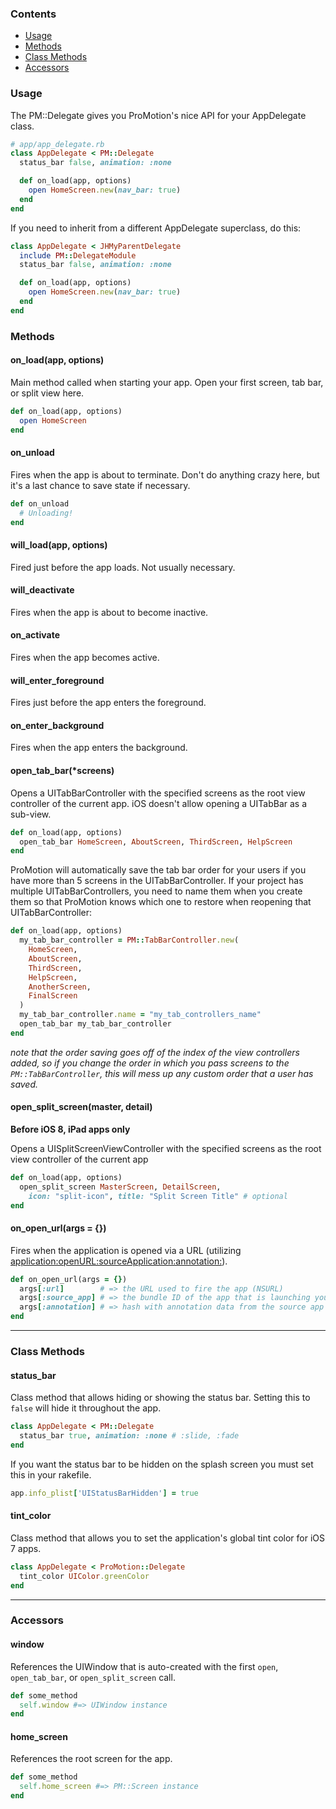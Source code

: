 ### Contents

* [Usage](?#usage)
* [Methods](?#methods)
* [Class Methods](?#class-methods)
* [Accessors](?#accessors)

### Usage

The PM::Delegate gives you ProMotion's nice API for your AppDelegate class.

```ruby
# app/app_delegate.rb
class AppDelegate < PM::Delegate
  status_bar false, animation: :none

  def on_load(app, options)
    open HomeScreen.new(nav_bar: true)
  end
end
```

If you need to inherit from a different AppDelegate superclass, do this:

```ruby
class AppDelegate < JHMyParentDelegate
  include PM::DelegateModule
  status_bar false, animation: :none

  def on_load(app, options)
    open HomeScreen.new(nav_bar: true)
  end
end
```

### Methods

#### on_load(app, options)

Main method called when starting your app. Open your first screen, tab bar, or split view here.

```ruby
def on_load(app, options)
  open HomeScreen
end
```

#### on_unload

Fires when the app is about to terminate. Don't do anything crazy here, but it's a last chance
to save state if necessary.

```ruby
def on_unload
  # Unloading!
end
```

#### will_load(app, options)

Fired just before the app loads. Not usually necessary.

#### will_deactivate

Fires when the app is about to become inactive.

#### on_activate

Fires when the app becomes active.

#### will_enter_foreground

Fires just before the app enters the foreground.

#### on_enter_background

Fires when the app enters the background.

#### open_tab_bar(*screens)

Opens a UITabBarController with the specified screens as the root view controller of the current app.
iOS doesn't allow opening a UITabBar as a sub-view.

```ruby
def on_load(app, options)
  open_tab_bar HomeScreen, AboutScreen, ThirdScreen, HelpScreen
end
```

ProMotion will automatically save the tab bar order for your users if you have more than 5 screens in the UITabBarController. If your project has multiple UITabBarControllers, you need to name them when you create them so that ProMotion knows which one to restore when reopening that UITabBarController:

```ruby
def on_load(app, options)
  my_tab_bar_controller = PM::TabBarController.new(
    HomeScreen,
    AboutScreen,
    ThirdScreen,
    HelpScreen,
    AnotherScreen,
    FinalScreen
  )
  my_tab_bar_controller.name = "my_tab_controllers_name"
  open_tab_bar my_tab_bar_controller
end
```

*note that the order saving goes off of the index of the view controllers added, so if you change the order in which you pass screens to the `PM::TabBarController`, this will mess up any custom order that a user has saved.*

#### open_split_screen(master, detail)

**Before iOS 8, iPad apps only**

Opens a UISplitScreenViewController with the specified screens as the root view controller of the current app

```ruby
def on_load(app, options)
  open_split_screen MasterScreen, DetailScreen,
    icon: "split-icon", title: "Split Screen Title" # optional
end
```

#### on_open_url(args = {})

Fires when the application is opened via a URL (utilizing [application:openURL:sourceApplication:annotation:](http://developer.apple.com/library/ios/#documentation/uikit/reference/UIApplicationDelegate_Protocol/Reference/Reference.html#//apple_ref/occ/intfm/UIApplicationDelegate/application:openURL:sourceApplication:annotation:)).

```ruby
def on_open_url(args = {})
  args[:url]        # => the URL used to fire the app (NSURL)
  args[:source_app] # => the bundle ID of the app that is launching your app (string)
  args[:annotation] # => hash with annotation data from the source app
end
```

---

### Class Methods

#### status_bar

Class method that allows hiding or showing the status bar. Setting this to `false` will hide it throughout the app.

```ruby
class AppDelegate < PM::Delegate
  status_bar true, animation: :none # :slide, :fade
end
```

If you want the status bar to be hidden on the splash screen you must set this in your rakefile.

```ruby
app.info_plist['UIStatusBarHidden'] = true
```

#### tint_color

Class method that allows you to set the application's global tint color for iOS 7 apps.

```ruby
class AppDelegate < ProMotion::Delegate
  tint_color UIColor.greenColor
end
```

---

### Accessors

#### window

References the UIWindow that is auto-created with the first `open`, `open_tab_bar`, or `open_split_screen` call.

```ruby
def some_method
  self.window #=> UIWindow instance
end
```

#### home_screen

References the root screen for the app.

```ruby
def some_method
  self.home_screen #=> PM::Screen instance
end
```
